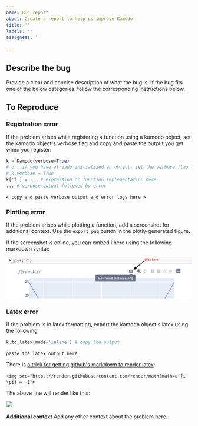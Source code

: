 ```yaml
---
name: Bug report
about: Create a report to help us improve Kamodo!
title: ''
labels: ''
assignees: ''

---
```


## Describe the bug
Provide a clear and concise description of what the bug is.
If the bug fits one of the below categories, follow the corresponding instructions below.

## To Reproduce
### Registration error
If the problem arises while registering a function using a kamodo object, set the kamodo object's verbose flag and copy and paste the output you get when you register:

```python
k = Kamodo(verbose=True)
# or, if you have already initialized an object, set the verbose flag like this:
# k.verbose = True
k['f'] = ... # expression or function implementation here
... # verbose output followed by error
```

```console
< copy and paste verbose output and error logs here >
```

### Plotting error
If the problem arises while plotting a function, add a screenshot for additional context. Use the `export png` button in the plotly-generated figure.

If the screenshot is online, you can embed i here using the following markdown syntax

![example screen shot](https://raw.githubusercontent.com/EnsembleGovServices/kamodo-core/master/docs/notebooks/images/screen_shot_test.png)

### Latex error

If the problem is in latex formatting, export the kamodo object's latex using the following

```python
k.to_latex(mode='inline') # copy the output
```
```console
paste the latex output here
```

There is [a trick for getting github's markdown to render latex](https://gist.github.com/a-rodin/fef3f543412d6e1ec5b6cf55bf197d7b#solution):

```console
<img src="https://render.githubusercontent.com/render/math?math=e^{i \pi} = -1">
```

The above line will render like this:

<img src="https://render.githubusercontent.com/render/math?math=e^{i \pi} = -1">


**Additional context**
Add any other context about the problem here.

